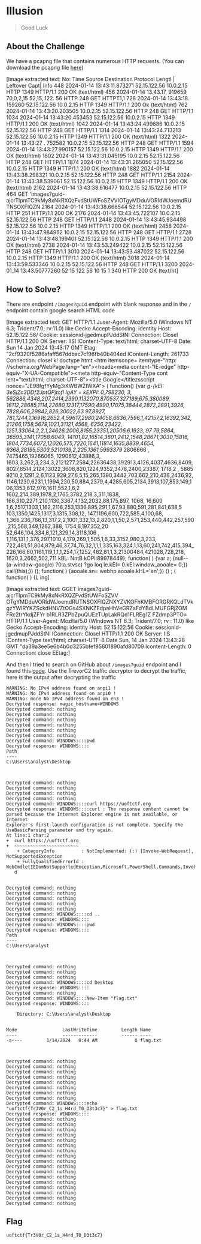 # Illusion
> Good Luck

## About the Challenge
We have a pcapng file that contains numerous HTTP requests. (You can download the pcapng file [here](traffic.pcapng))


[Image extracted text: No:
Time
Source
Destination
Protocol
Lengtl | Leftover Capt| Info
448
2024-01-14
13:43:11.873271
52.15.122.56
10.0.2.15
HTTP
1349
HTTP/1.1 200 OK
(text/html)
456
2024-01-14
13.43.17, 919659
70,0,2,15
52,15,.122. 56
HTTP
248
GET
HTTPT1,1
728
2024-01-14
13:43:18. 159260
52.15.122.56
10.0.2.15
HTTP
1349
HTTP/1.1 200 Ok
(text/htmt)
762
2024-01-14
13:43:20.203505
10.0.2.15
52.15.122.56
HTTP
248
GET
HTTP/1.1
1034
2024-01-14
13:43:20.453453
52.15.122.56
10.0.2.15
HTTP
1349
HTTP/1.1
200
OK
(text/html)
1042
2024-01-14
13:43:24.499686
10.0.2.15
52.15.122.56
HTTP
248
GET
HTTP/1.1
1314
2024-01-14
13:43:24.713213
52.15.122.56
10.0.2.15
HTTP
1349
HTTP/1.1 200 OK
(text/html)
1322
2024-01-14
13:43:27 . 752582
10.0.2.15
52.15.122.56
HTTP
248
GET
HTTP/1.1
1594
2024-01-14
13:43:27.990157
52.15.122.56
10.0.2.15
HTTP
1349
HTTP/1.1 200 OK
(text/html)
1602
2024-01-14
13:43:31.045195
10.0.2.15
52.15.122.56
HTTP
248
GET
HTTP/1.1
1874
2024-01-14
13:43:31.265050
52.15.122.56
10.0.2.15
HTTP
1349
HTTP/1.1 200 OK
(text/html)
1882
2024-01-14
13:43:38.298321
10.0.2.15
52.15.122.56
HTTP
248
GET
HTTP/1.1
2154
2024-01-14
13:43:38.539061
52.15.122.56
10.0.2.15
HTTP
1349
HTTP/1.1 200
OK
(text/html)
2162
2024-01-14
13:43:38.616477
10.0.2.15
52.15.122.56
HTTP
464
GET
'images?guid-ajcrTlpmTC9kMy8xNkRXQzFvdStUWFoSZVVIOTgyMDduVORIdWJoemdRUTNSOXFIQZN
2164
2024-01-14
13:43:38.666544
52.15.122.56
10.0.2.15
HTTP
251
HTTP/1.1 200 OK
2176
2024-01-14
13:43:45.722107
10.0.2.15
52.15.122.56
HTTP
248
GET
HTTP/1.1
2448
2024-01-14
13:43:45.934498
52.15.122.56
10.0.2.15
HTTP
1349
HTTP/1.1 200 OK
(text/html)
2456
2024-01-14
13:43:47.984952
10.0.2.15
52.15.122.56
HTTP
248
GET
HTTP/1.1
2728
2024-01-14
13:43:48.199401
52.15.122.56
10.0.2.15
HTTP
1349
HTTP/1.1 200 OK
(text/html)
2738
2024-01-14
13:43:53.249422
10.0.2.15
52.15.122.56
HTTP
248
GET
HTTP/1.1
3010
2024-01-14
13:43:53.487022
52.15.122.56
10.0.2.15
HTTP
1349
HTTP/1.1 200
OK
(text/html)
3018
2024-01-14
13:43:59.533346
10.0.2.15
52.15.122.56
HTTP
248
GET
HTTP/1.1
3200
2024-01_14
13.43.50777260
52 15 122
56
10
15
1 340
HTTP
200
OK
(text/ht]


## How to Solve?
There are endpoint `/images?guid` endpoint with blank response and in the `/` endpoint contain google search HTML code


[Image extracted text: GET
HTTP/1.1
Juser-Agent:
Mozilla/5.0
(Windows
NT
6.3;
Trident/7.0;
rv:11.0)
like
Gecko
Accept-Encoding: identity
Host:
52.15.122.56/
Cookie:
sessionid-jgedmupPJddStNI
Connection:
Closel
HTTP/1.1
200 OK
Server:
IISI
lContent-Type:
text/html;
charset-UTF-8
Date:
Sun
14
Jan
2024
13:43:17
GMT
Etag:
"2cf9320f5286afaff567ddbac7cf96fb40b404ed
IContent-Length:
261733
Connection:
closel
k!
doctype htmt <htm
itemscope=
itemtype-"http: //schema.org/WebPage
lang="en"><headz<meta
content-"IE-edge"
http-equiv-"X-UA-Compatible"><meta http-equiv-"Content-Type
cont
lent="text/html;
charset-UTF-8"><meta
content="Search
the
world
5
information,
includ_
webpages ,
images_
videos
and
more. Google
has
many special features
to help you
find
exa
ctly
what
you
re
looking for_
name=
description"><meta
content="noodp"
name="robots"><meta
content="text/html;
charset-UTF-8"
http-equiv="Content-Type"><meta
content=" / images 
branding/googleg/1x/googleg_standard_color_128dp. png"
itemprop=" image"><title Google</titlezsscript
nonce="JE98fgfYyMg3iKWBWZIWXA"> ( function() {var _g-{kEI:
3eSjZc3DDf2JptQPjtofl
IgAY =
kEXPI:
0,798230, 3, 562886,4348,207,2414,2390,1132070,870537,327189,675,380089, 16112,28685,1114,22680,12317,17590,4990,17075,38444,2872,2891,3926, 7828,606,29842,826,30022,63
97,8927, 781,1244,1,16916,2652,4,59617,2980,24058,6636,7596,1,42157,2,16392,342,21266,1758,5679,1021,31121,4568, 6256,23422, 1251,33064,2,2,1,24626,2006,8155,23351,20506,6,1923, 97
79,5864, 36595,3141,17058,6049, 14101,82,16514,3801,2412,1548,28671,3030,15816, 1804,7734,6072,12026,575,7220,1641,11814,1635,8839,4654, 9368,28195,5303,5210139,2,225,1361,5993379_
2806666 , 7475465,19266065, 1290612,43886,3, 1603,3,262,3,234,3,2121277,2584,22636438,392913,4126,4037,4636,8409,8027,6514,2124,13022,3608,820,1224,9352,3478,2400,23387, 1718,2 , 5885
9210,2,1291,2,6,1123,929,27,6,5,15,265,1390,3442,703,662,210,436,2436,92,1146,1230,6231,1,1994,230,50,884,2379,4,4285,605,2134,3913,107,853,149,106,1353,612,976,1611,552,1,6,2
1602,214,389,1978,2,1765,3782,218,3,311,1838, 166,310,2271,210,1130,3367,4,132,2032,88,175,897, 1068, 16,600 
1,6,2517,1303,1,162,2116,253,1336,895,291,1,67,93,880,591,281,841,638,5
103,1350,1425,1317,3,1315,308,12, 147,1196,600,722,585,4,100,68, 1,366,236,766,13,317,2,2,1001,332,13,2,820,1,1,50,2,571,253,440,442,257,590,215,568,349,1262,388, 1754,6,197,352,20
52,646,104,334,8,121,329,14,3118,106 ,
1,116,131,1,376,297,1010,4,179,269,1,505,1,6,33,3152,980,3,233, 722,481,51,804,879,46,37,74,76,32,1,1,1,335,163,324,1,13,60,241,742,415,394_
226,166,60,1161,119,1,1,1,254,17,1252,482,81,1,3,21300484,421028,728,218, 1620,3,2662,502,711
kBL:
NntB
kOPI:89978449};
function( ) {var
a; (null--(a-window-google) ?0:a.stvsc) ?go
loq le.kEI=
0.kEI:window_aooale= 0;})  call(this);}) ();
function( ) {aooale.sn=
webhp
aooale.kHL='en';}) () ; ( function( ) {L
ing]



[Image extracted text: GGET
images?guid-ajcrTIpmTC9kMy8xNkRXQZFvdStUWFoSZVV OTgYMDduVORIdWJoemdRUTNSOXFIQZNXYZVKOFhKMBFORGRKQLdTVkgzYWIRYKZSckdHNVZtOGs4SXNKZEdpaHhVeGRZaFdYBdLMUFGRjZOM FRc2trYkdjZFYr
b1RLR3ZPbZpuQUEzTUpLakRQd1FLREg1Z FZdmp3PTO=
HTTP/1.1
User-Agent:
Mozilla/5.0
(Windows
NT 6.3;
Trident/7.0;
rv : 11.0)
like
Gecko
Accept-Encoding:
identity
Host:
52.15.122.56
Cookie:
sessionid-jgedmupPJddStNI
IConnection:
Closel
HTTP/1.1
200 OK
Server:
IIS
IContent-Type
text/html;
charset-UTF-8
Date
Sun,
14
Jan
2024
13:43:28
GMT
"da39a3ee5e6b4b0d3255bfef95601890afd80709
Icontent-Length:
0
Connection:
close
EEtag:]


And then I tried to search on GitHub about `/images?guid` endpoint and I found this [code](https://github.com/gsmith257-cyber/RandomTools/blob/b81d696ea4ddaafd045acd94ecc07302946d2c6d/trevorC2Decrypt.py#L51). Use the TrevorC2 traffic decryptor to decrypt the traffic, here is the output after decrypting the traffic

```
WARNING: No IPv4 address found on anpi1 !
WARNING: No IPv4 address found on anpi0 !
WARNING: more No IPv4 address found on en3 !
Decrypted response: magic_hostname=WINDOWS
Decrypted command: nothing
Decrypted command: nothing
Decrypted command: nothing
Decrypted command: nothing
Decrypted command: nothing
Decrypted command: nothing
Decrypted command: WINDOWS::::pwd
Decrypted response: WINDOWS::::
Path                    
----                    
C:\Users\analyst\Desktop



Decrypted command: nothing
Decrypted command: nothing
Decrypted command: nothing
Decrypted command: nothing
Decrypted command: WINDOWS::::curl https://uoftctf.org
Decrypted response: WINDOWS::::curl : The response content cannot be parsed because the Internet Explorer engine is not available, or Internet 
Explorer's first-launch configuration is not complete. Specify the UseBasicParsing parameter and try again. 
At line:1 char:2
+  curl https://uoftctf.org
+  ~~~~~~~~~~~~~~~~~~~~~~~~
    + CategoryInfo          : NotImplemented: (:) [Invoke-WebRequest], NotSupportedException
    + FullyQualifiedErrorId : WebCmdletIEDomNotSupportedException,Microsoft.PowerShell.Commands.InvokeWebRequestComman 
   d
 

Decrypted command: nothing
Decrypted command: nothing
Decrypted command: nothing
Decrypted command: nothing
Decrypted command: nothing
Decrypted command: WINDOWS::::cd ..
Decrypted response: WINDOWS::::
Decrypted command: WINDOWS::::pwd
Decrypted response: WINDOWS::::
Path            
----            
C:\Users\analyst



Decrypted command: nothing
Decrypted command: nothing
Decrypted command: nothing
Decrypted command: WINDOWS::::cd Desktop
Decrypted response: WINDOWS::::
Decrypted command: nothing
Decrypted command: WINDOWS::::New-Item "flag.txt"
Decrypted response: WINDOWS::::

    Directory: C:\Users\analyst\Desktop


Mode                 LastWriteTime         Length Name                                                                 
----                 -------------         ------ ----                                                                 
-a----         1/14/2024   8:44 AM              0 flag.txt                                                             



Decrypted command: nothing
Decrypted command: nothing
Decrypted command: nothing
Decrypted command: nothing
Decrypted command: nothing
Decrypted command: nothing
Decrypted command: nothing
Decrypted command: nothing
Decrypted command: WINDOWS::::echo "uoftctf{Tr3V0r_C2_1s_H4rd_T0_D3t3c7}" > flag.txt
Decrypted response: WINDOWS::::
Decrypted command: nothing
Decrypted command: nothing
Decrypted command: nothing
Decrypted command: nothing
Decrypted command: nothing
Decrypted command: nothing
Decrypted command: nothing
Decrypted command: nothing
Decrypted command: nothing
Decrypted command: nothing
Decrypted command: nothing
Decrypted command: nothing
Decrypted command: nothing
Decrypted command: nothing
Decrypted command: nothing
Decrypted command: nothing
Decrypted command: nothing
```

## Flag
```
uoftctf{Tr3V0r_C2_1s_H4rd_T0_D3t3c7}
```